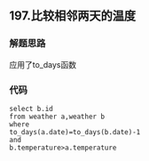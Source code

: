 ## 197.比较相邻两天的温度
### 解题思路
应用了to_days函数
### 代码
    select b.id
    from weather a,weather b
    where
    to_days(a.date)=to_days(b.date)-1
    and 
    b.temperature>a.temperature
   
